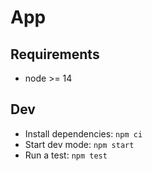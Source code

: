 # App

## Requirements

-   node >= 14

## Dev

-   Install dependencies: `npm ci`
-   Start dev mode: `npm start`
-   Run a test: `npm test`

